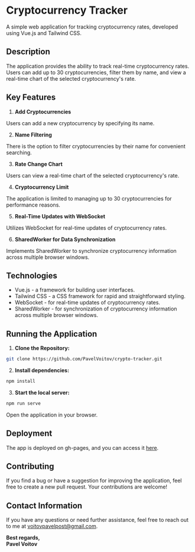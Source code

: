 # Cryptocurrency Tracker
 A simple web application for tracking cryptocurrency rates, developed using Vue.js and Tailwind CSS.

## Description
The application provides the ability to track real-time cryptocurrency rates. Users can add up to 30 cryptocurrencies, filter them by name, and view a real-time chart of the selected cryptocurrency's rate.

## Key Features
1. **Add Cryptocurrencies**

Users can add a new cryptocurrency by specifying its name.

2. **Name Filtering**

There is the option to filter cryptocurrencies by their name for convenient searching.

3. **Rate Change Chart**

Users can view a real-time chart of the selected cryptocurrency's rate.

4. **Cryptocurrency Limit**

The application is limited to managing up to 30 cryptocurrencies for performance reasons.

5. **Real-Time Updates with WebSocket**

Utilizes WebSocket for real-time updates of cryptocurrency rates.

6. **SharedWorker for Data Synchronization**

Implements SharedWorker to synchronize cryptocurrency information across multiple browser windows.
## Technologies
+ Vue.js - a framework for building user interfaces.
+ Tailwind CSS - a CSS framework for rapid and straightforward styling.
+ WebSocket - for real-time updates of cryptocurrency rates.
+ SharedWorker - for synchronization of cryptocurrency information across multiple browser windows.
## Running the Application
1. **Clone the Repository:**
```bash
git clone https://github.com/PavelVoitov/crypto-tracker.git
```
2. **Install dependencies:**

```bash
npm install
```
3. **Start the local server:**

```bash
npm run serve
```
Open the application in your browser.

## Deployment

The app is deployed on gh-pages, and you can access it [here](https://pavelvoitov.github.io/crypto-tracker/).

## Contributing
If you find a bug or have a suggestion for improving the application, feel free to create a new pull request. Your contributions are welcome!

## Contact Information

If you have any questions or need further assistance, feel free to reach out to me at [voitovpavelpost@gmail.com](mailto:voitovpavelpost@gmail.com).

**Best regards,  
Pavel Voitov**